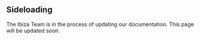 
## Sideloading

The Ibiza Team is  in the process of updating our documentation.  This page will be updated soon.
